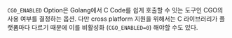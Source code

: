 `CGO_ENABLED` Option은 Golang에서 C Code를 쉽게 호출할 수 잇는 도구인 CGO의 사용 여부를 결정하는 옵션.
다만 cross platform 지원을 위해서는 C 라이브러리가 플랫폼마다 다르기 때문에 이를 비활성화 (`CGO_ENABLED=0`) 해야할 수도 있다.

